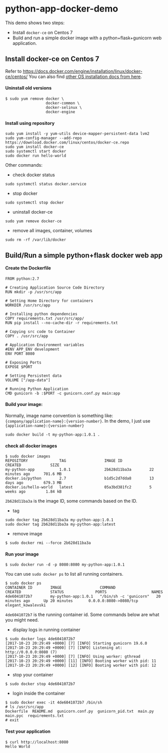 # python-app-docker-demo
This demo shows two steps:
+ Install `docker-ce` on Centos 7
+ Build and run a simple docker image with a python+flask+gunicorn web application.

## Install docker-ce on Centos 7
Refer to https://docs.docker.com/engine/installation/linux/docker-ce/centos/
You can also find [other OS installation docs from here](https://docs.docker.com/engine/installation).

#### Uninstall old versions
```
$ sudo yum remove docker \
                  docker-common \
                  docker-selinux \
                  docker-engine
```

#### Install using repository
```
sudo yum install -y yum-utils device-mapper-persistent-data lvm2
sudo yum-config-manager --add-repo https://download.docker.com/linux/centos/docker-ce.repo
sudo yum install docker-ce
sudo systemctl start docker
sudo docker run hello-world
```

Other commands: 
+ check docker status 
```
sudo systemctl status docker.service
```

+ stop docker 
```
sudo systemctl stop docker
```

+ uninstall docker-ce
```
sudo yum remove docker-ce
```

+ remove all images, container, volumes
```
sudo rm -rf /var/lib/docker
```

## Build/Run a simple python+flask docker web app 

#### Create the Dockerfile

```
FROM python:2.7

# Creating Application Source Code Directory
RUN mkdir -p /usr/src/app

# Setting Home Directory for containers
WORKDIR /usr/src/app

# Installing python dependencies
COPY requirements.txt /usr/src/app/
RUN pip install --no-cache-dir -r requirements.txt

# Copying src code to Container
COPY . /usr/src/app

# Application Environment variables
#ENV APP_ENV development
ENV PORT 8080

# Exposing Ports
EXPOSE $PORT

# Setting Persistent data
VOLUME ["/app-data"]

# Running Python Application
CMD gunicorn -b :$PORT -c gunicorn.conf.py main:app
```

#### Build your image:
Normally, image name convention is something like: `
{company/application-name}:{version-number}`. In the demo, I just use `{application-name}:{version-number}`

```
sudo docker build -t my-python-app:1.0.1 .
```

#### check all docker images
```
$ sudo docker images
REPOSITORY              TAG                 IMAGE ID            CREATED             SIZE
my-python-app           1.0.1               2b628d11ba3a        22 minutes ago      701.6 MB
docker.io/python        2.7                 b1d5c2d7dda8        13 days ago         679.3 MB
docker.io/hello-world   latest              05a3bd381fc2        5 weeks ago         1.84 kB
```

`2b628d11ba3a` is the image ID, some commands based on the ID.

+ tag 
```
sudo docker tag 2b628d11ba3a my-python-app:1.0.1
sudo docker tag 2b628d11ba3a my-python-app:latest
```

+ remove image
```
$ sudo docker rmi --force 2b628d11ba3a
```

#### Run your image
```
$ sudo docker run -d -p 8080:8080 my-python-app:1.0.1
```


You can use `sudo docker ps` to list all running containers. 
```
$ sudo docker ps
CONTAINER ID        IMAGE                 COMMAND                  CREATED             STATUS              PORTS                    NAMES
4de6041072b7        my-python-app:1.0.1   "/bin/sh -c 'gunicorn"   20 minutes ago      Up 20 minutes       0.0.0.0:8080->8080/tcp   elegant_kowalevski
```

`4de6041072b7` is the running container id. Some commands below are what you might need.

+ display logs in running container
```
$ sudo docker logs 4de6041072b7
[2017-10-23 20:29:49 +0000] [7] [INFO] Starting gunicorn 19.6.0
[2017-10-23 20:29:49 +0000] [7] [INFO] Listening at: http://0.0.0.0:8080 (7)
[2017-10-23 20:29:49 +0000] [7] [INFO] Using worker: gthread
[2017-10-23 20:29:49 +0000] [11] [INFO] Booting worker with pid: 11
[2017-10-23 20:29:49 +0000] [12] [INFO] Booting worker with pid: 12

```

+ stop your container
```
$ sudo docker stop 4de6041072b7
```

+ login inside the container
```
$ sudo docker exec -it 4de6041072b7 /bin/sh
# ls /usr/src/app
Dockerfile  README.md  gunicorn.conf.py  gunicorn_pid.txt  main.py  main.pyc  requirements.txt
# exit
```

#### Test your application
```
$ curl http://localhost:8080
Hello World
```
